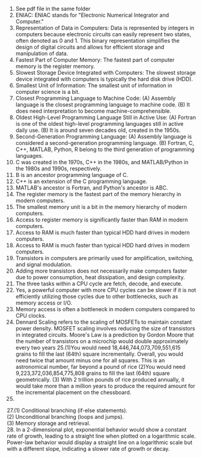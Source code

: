 1. See pdf file in the same folder
2. ENIAC: ENIAC stands for "Electronic Numerical Integrator and Computer."
3. Representation of Data in Computers: Data is represented by integers in computers because electronic circuits can easily represent two states, often denoted as 0 and 1. This binary representation simplifies the design of digital circuits and allows for efficient storage and manipulation of data.
4. Fastest Part of Computer Memory: The fastest part of computer memory is the register memory.
5. Slowest Storage Device Integrated with Computers: The slowest storage device integrated with computers is typically the hard disk drive (HDD).
6. Smallest Unit of Information: The smallest unit of information in computer science is a bit.
7. Closest Programming Language to Machine Code:
(A) Assembly language is the closest programming language to machine code.
(B) It does need interpretation to become machine-comprehensible.
8. Oldest High-Level Programming Language Still in Active Use:
(A) Fortran is one of the oldest high-level programming languages still in active daily use.
(B) It is around seven decades old, created in the 1950s.
9. Second-Generation Programming Language:
(A) Assembly language is considered a second-generation programming language.
(B) Fortran, C, C++, MATLAB, Python, R belong to the third generation of programming languages.
10. C was created in the 1970s, C++ in the 1980s, and MATLAB/Python in the 1980s and 1990s, respectively.
11. B is an ancestor programming language of C.
12. C++ is an extension of the C programming language.
13. MATLAB's ancestor is Fortran, and Python's ancestor is ABC.
14. The register memory is the fastest part of the memory hierarchy in modern computers.
15. The smallest memory unit is a bit in the memory hierarchy of modern computers.
16. Access to register memory is significantly faster than RAM in modern computers.
17. Access to RAM is much faster than typical HDD hard drives in modern computers.
18. Access to RAM is much faster than typical HDD hard drives in modern computers.
19. Transistors in computers are primarily used for amplification, switching, and signal modulation.
20. Adding more transistors does not necessarily make computers faster due to power consumption, heat dissipation, and design complexity.
21. The three tasks within a CPU cycle are fetch, decode, and execute.
22. Yes, a powerful computer with more CPU cycles can be slower if it is not efficiently utilizing those cycles due to other bottlenecks, such as memory access or I/O.
23. Memory access is often a bottleneck in modern computers compared to CPU clocks.
24. Dennard Scaling refers to the scaling of MOSFETs to maintain constant power density. MOSFET scaling involves reducing the size of transistors in integrated circuits. Moore's Law is a prediction by Gordon Moore that the number of transistors on a microchip would double approximately every two years
25.(1)You would need 18,446,744,073,709,551,615 grains to fill the last (64th) square incrementally. Overall, you would need twice that amount minus one for all squares. This is an astronomical number, far beyond a pound of rice
(2)You would need 9,223,372,036,854,775,808 grains to fill the last (64th) square geometrically.
(3) With 2 trillion pounds of rice produced annually, it would take more than a million years to produce the required amount for the incremental placement on the chessboard.
26. 
27.(1) Conditional branching (if-else statements).      
(2) Unconditional branching (loops and jumps).      
(3) Memory storage and retrieval.         
28. In a 2-dimensional plot, exponential behavior would show a constant rate of growth, leading to a straight line when plotted on a logarithmic scale. Power-law behavior would display a straight line on a logarithmic scale but with a different slope, indicating a slower rate of growth or decay.   
   

    








